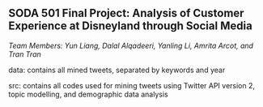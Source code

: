 ## SODA 501 Final Project: Analysis of Customer Experience at Disneyland through Social Media

*Team Members: Yun Liang, Dalal Alqadeeri, Yanling Li, Amrita Arcot, and Tran Tran*

data: contains all mined tweets, separated by keywords and year

src: contains all codes used for mining tweets using Twitter API version 2, topic modelling, and demographic data analysis
